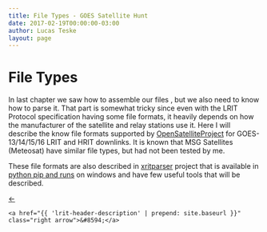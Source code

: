 ```yaml
---
title: File Types - GOES Satellite Hunt
date: 2017-02-19T00:00:00-03:00
author: Lucas Teske
layout: page
---
```


# File Types

In last chapter we saw how to assemble our files , but we also need to know how to parse it. That part is somewhat tricky since even with the LRIT Protocol specification having some file formats, it heavily depends on how the manufacturer of the satellite and relay stations use it. Here I will describe the know file formats supported by [OpenSatelliteProject](https://github.com/opensatelliteproject) for GOES-13/14/15/16 LRIT and HRIT downlinks. It is known that MSG Satellites \(Meteosat\) have similar file types, but had not been tested by me.

These file formats are also described in [xritparser](https://github.com/opensatelliteproject/xritparser) project that is available in [python pip and runs](/pypi.python.org/pypi/xrit) on windows and have few useful tools that will be described.

<div class="pagination">
    <a href="{{ '/goes-satellite-hunt/file-assembler/viewing-the-files-content' | prepend: site.baseurl }}" class="left arrow">&#8592;</a>

    <a href="{{ 'lrit-header-description' | prepend: site.baseurl }}" class="right arrow">&#8594;</a>
</div>
